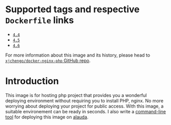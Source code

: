 # Supported tags and respective `Dockerfile` links
-	[`4.4`](https://github.com/xjchengo/docker-nginx-php/blob/master/5.4/Dockerfile)
-	[`4.5`](https://github.com/xjchengo/docker-nginx-php/blob/master/5.5/Dockerfile)
-	[`4.6`](https://github.com/xjchengo/docker-nginx-php/blob/master/5.6/Dockerfile)

For more information about this image and its history, please head to [`xjchengo/docker-nginx-php` GitHub repo](https://github.com/xjchengo/docker-nginx-php).

# Introduction

This image is for hosting php project that provides you a wonderful deploying environment without requiring you to install PHP,  nginx. No more worrying about deploying your project for public access. With this image, a suitable environement can be ready in seconds. I also write a [command-line tool](https://packagist.org/packages/xjchen/alauda) for deploying this image on [alauda](https://www.alauda.cn).
